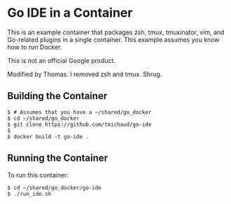 Go IDE in a Container
=========================

This is an example container that packages zsh, tmux, tmuxinator, vim, and Go-related plugins in a single container.
This example assumes you know how to run Docker.

This is not an official Google product.

Modified by Thomas.  I removed zsh and tmux. Shrug.

Building the Container  
----------------------
    $ # Assumes that you have a ~/shared/go_docker
    $ cd ~/shared/go_docker
    $ git clone https://github.com/tmichaud/go-ide
    $ 
    $ docker build -t go-ide .

Running the Container
---------------------
To run this container:

    $ cd ~/shared/go_docker/go-ide
    $ ./run_ide.sh
    
   
